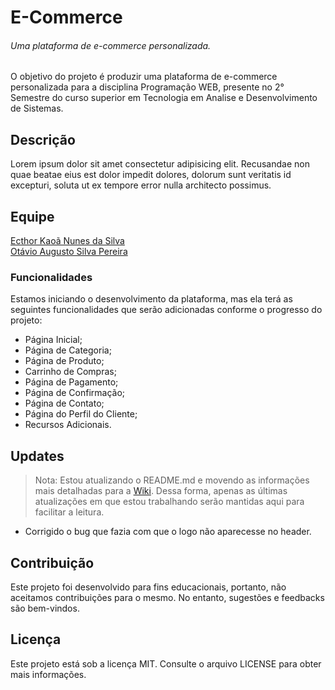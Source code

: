 # E-Commerce

###### Uma plataforma de e-commerce personalizada.

O objetivo do projeto é produzir uma plataforma de e-commerce personalizada para a disciplina Programação WEB, presente no 2° Semestre do curso superior em Tecnologia em Analise e Desenvolvimento de Sistemas.

## Descrição

Lorem ipsum dolor sit amet consectetur adipisicing elit. Recusandae non quae beatae eius est dolor impedit dolores, dolorum sunt veritatis id excepturi, soluta ut ex tempore error nulla architecto possimus.

## Equipe

[Ecthor Kaoã Nunes da Silva](https://github.com/EcthorSilva)  
[Otávio Augusto Silva Pereira](https://github.com/0tav10280818)  



### Funcionalidades

Estamos iniciando o desenvolvimento da plataforma, mas ela terá as seguintes funcionalidades que serão adicionadas conforme o progresso do projeto:

- Página Inicial;
- Página de Categoria;
- Página de Produto;
- Carrinho de Compras;
- Página de Pagamento;
- Página de Confirmação; 
- Página de Contato;
- Página do Perfil do Cliente; 
- Recursos Adicionais.

## Updates

> Nota: Estou atualizando o README.md e movendo as informações mais detalhadas para a [Wiki](https://github.com/EcthorSilva/####/wiki). Dessa forma, apenas as últimas atualizações em que estou trabalhando serão mantidas aqui para facilitar a leitura.  

- Corrigido o bug que fazia com que o logo não aparecesse no header.

## Contribuição
Este projeto foi desenvolvido para fins educacionais, portanto, não aceitamos contribuições para o mesmo. No entanto, sugestões e feedbacks são bem-vindos.

## Licença
Este projeto está sob a licença MIT. Consulte o arquivo LICENSE para obter mais informações.
